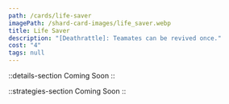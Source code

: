 ```yaml
---
path: /cards/life-saver
imagePath: /shard-card-images/life_saver.webp
title: Life Saver
description: "[Deathrattle]: Teamates can be revived once."
cost: "4"
tags: null
---
```


::details-section
Coming Soon
::

::strategies-section
Coming Soon
::
